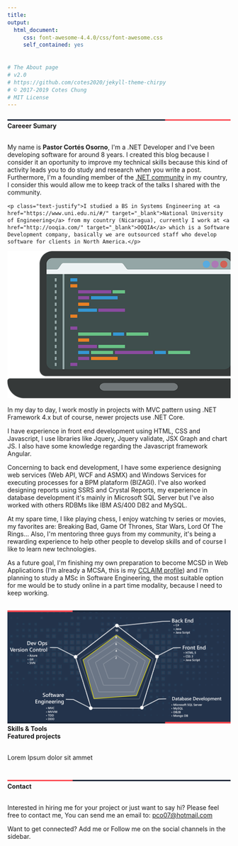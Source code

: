 ```yaml
--- 
title: 
output: 
  html_document:
     css: font-awesome-4.4.0/css/font-awesome.css
     self_contained: yes


# The About page
# v2.0
# https://github.com/cotes2020/jekyll-theme-chirpy
# © 2017-2019 Cotes Chung
# MIT License
---
```

<picture>
  <source media="(max-width:575.98px)" srcset="/assets/img/custom/mobile-separator-01.png">
  <img class="img-fluid" src="/assets/img/custom/separator-01.png" alt="background">
</picture>
<div class="custom-section-heading"><strong>Careeer Sumary</strong></div>

<br />

<div class="row">
  <div class="col-xs-12 col-md-8 col-lg-8">
    <p class="text-justify">My name is <strong class="personal-name">Pastor Cortés Osorno</strong>, I'm a .NET Developer and I've been developing software for around 8 years. I created this blog because I consider it an oportunity to improve my technical skills because this kind of activity leads you to do study and research when you write a post. Furthermore, I'm a founding member of the <a href="https://www.meetup.com/DotNetNicaragua/" target="_blank">.NET community</a> in my country, I consider this would allow me to keep track of the talks I shared with the community.</p>
    
    <p class="text-justify">I studied a BS in Systems Engineering at <a href="https://www.uni.edu.ni/#/" target="_blank">National University of Engineering</a> from my country (Nicaragua), currently I work at <a href="http://ooqia.com/" target="_blank">OOQIA</a> which is a Software Development company, basically we are outsourced staff who develop software for clients in North America.</p>
  </div>
  <div class="col-xs-12 col-md-4 col-lg-4">  
    <picture>
      <source media="(max-width:767px)" srcset="/assets/img/custom/mobile-laptop-code.png">
      <img class="img-fluid custom-laptop-code" src="/assets/img/custom/laptop-code.png" alt="background">
    </picture>
  </div>
</div>

<p class="text-justify">In my day to day, I work mostly in projects with MVC pattern using .NET Framework 4.x but of course, newer projects use .NET Core.</p>

<p class="text-justify">I have experience in front end development using HTML, CSS and Javascript, I use libraries like Jquery, Jquery validate, JSX Graph and chart JS. I also have some knowledge regarding the Javascript framework Angular.</p>

<p class="text-justify">Concerning to back end development, I have some experience designing web services (Web API, WCF and ASMX) and Windows Services for executing processes for a BPM plataform (BIZAGI). I've also worked designing reports using SSRS and Crystal Reports, my experience in database development it's mainly in Microsoft SQL Server but I've also worked with others RDBMs like IBM AS/400 DB2 and MySQL.</p>

<p class="text-justify">At my spare time, I like playing chess, I enjoy watching tv series or movies, my favorites are: Breaking Bad, Game Of Thrones, Star Wars, Lord Of The Rings... Also, I'm mentoring three guys from my community, it's being a rewarding experience to help other people to develop skills and of course I like to learn new technologies.</p>

<p class="text-justify">As a future goal, I'm finishing my own preparation to become MCSD in Web Applications (I'm already a MCSA, this is my <a href="https://www.youracclaim.com/users/pastor-cortes-osorno/badges" target="_blank">CCLAIM profile</a>) and I'm planning to study a MSc in Software Engineering, the most suitable option for me would be to study online in a part time modality, because I need to keep working.</p>

<br />

<picture>
  <source media="(max-width:575.98px)" srcset="/assets/img/custom/mobile-background-skills.png">
  <img class="img-fluid" src="/assets/img/custom/background-skills.png" alt="background">
</picture>

<div class="custom-section-heading"><strong>Skills & Tools</strong></div>
<div class="custom-section-heading"><strong>Featured projects</strong></div>

<br />

Lorem Ipsum dolor sit ammet

<br />

<picture>
  <source media="(max-width:575.98px)" srcset="/assets/img/custom/mobile-separator-02.png">
  <img class="img-fluid" src="/assets/img/custom/separator-02.png" alt="background">
</picture>
<div class="custom-section-heading"><strong>Contact</strong></div>

<br />

<p class="text-justify">Interested in hiring me for your project or just want to say hi? Please feel free to contact me, You can send me an email to: <a href="mailto:pco07@hotmail.com">pco07@hotmail.com</a></p>

Want to get connected? Add me or Follow me on the social channels in the sidebar.
